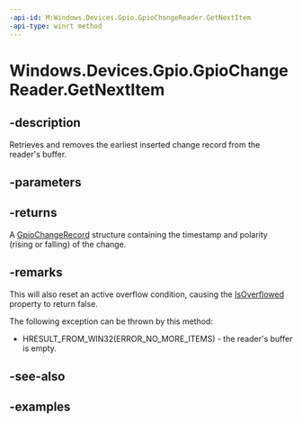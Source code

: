 ```yaml
---
-api-id: M:Windows.Devices.Gpio.GpioChangeReader.GetNextItem
-api-type: winrt method
---
```


<!-- Method syntax.
public GpioChangeRecord GpioChangeReader.GetNextItem()
-->

# Windows.Devices.Gpio.GpioChangeReader.GetNextItem

## -description
Retrieves and removes the earliest inserted change record from the reader's buffer.

## -parameters

## -returns
A [GpioChangeRecord](gpiochangerecord.md) structure containing the timestamp and polarity (rising or falling) of the change.

## -remarks
This will also reset an active overflow condition, causing the [IsOverflowed](gpiochangereader_isoverflowed.md) property to return false.

The following exception can be thrown by this method:

* HRESULT_FROM_WIN32(ERROR_NO_MORE_ITEMS) - the reader's buffer is empty.

## -see-also

## -examples

